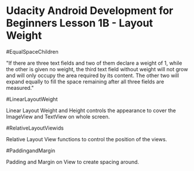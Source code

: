 # Udacity Android Development for Beginners Lesson 1B - Layout Weight

#EqualSpaceChildren

"If there are three text fields and two of them declare a weight of 1, while the other is given no weight, the third text field without weight will not grow and will only occupy the area required by its content. The other two will expand equally to fill the space remaining after all three fields are measured."

#LinearLayoutWeight

Linear Layout Weight and Height controls the appearance to cover the ImageView and TextView on whole screen.

#RelativeLayoutViewids

Relative Layout View functions to control the position of the views.

#PaddingandMargin

Padding and Margin on View to create spacing around.
